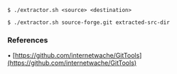`$ ./extractor.sh <source> <destination>`

`$ ./extractor.sh source-forge.git extracted-src-dir`

### **References**

• [https://github.com/internetwache/GitTools](https://github.com/internetwache/GitTools)